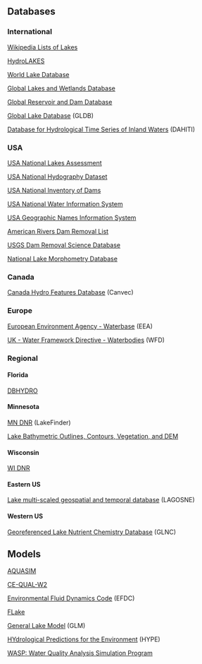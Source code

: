 ## Databases

### International
[Wikipedia Lists of Lakes](https://en.wikipedia.org/wiki/Lists_of_lakes)

[HydroLAKES](http://hydrosheds.org/page/hydrolakes)

[World Lake Database](http://wldb.ilec.or.jp/)

[Global Lakes and Wetlands Database](http://wp.geog.mcgill.ca/hydrolab/glwd/)

[Global Reservoir and Dam Database](http://wp.geog.mcgill.ca/hydrolab/grand/)

[Global Lake Database](http://www.flake.igb-berlin.de/ep-data.shtml) (GLDB)

[Database for Hydrological Time Series of Inland Waters](http://dahiti.dgfi.tum.de/en/) (DAHITI)

### USA

[USA National Lakes Assessment](https://www.epa.gov/national-aquatic-resource-surveys/nla)

[USA National Hydography Dataset](http://nhd.usgs.gov/data.html)

[USA National Inventory of Dams](http://nid.usace.army.mil/)

[USA National Water Information System](https://waterdata.usgs.gov/nwis)

[USA Geographic Names Information System](https://geonames.usgs.gov/domestic/)

[American Rivers Dam Removal List](https://www.americanrivers.org/threats-solutions/restoring-damaged-rivers/dam-removal-map/)

[USGS Dam Removal Science Database](https://www.sciencebase.gov/catalog/item/55071bf9e4b02e76d757c076)

[National Lake Morphometry Database](https://edg.epa.gov/clipship/)

### Canada

[Canada Hydro Features Database](http://open.canada.ca/data/en/dataset/9d96e8c9-22fe-4ad2-b5e8-94a6991b744b) (Canvec)

### Europe

[European Environment Agency - Waterbase](http://www.eea.europa.eu/data-and-maps/data/waterbase-water-quality/) (EEA)

[UK - Water Framework Directive - Waterbodies](https://data.gov.uk/dataset/wfd-lake-waterbodies-cycle-21) (WFD)

### Regional
#### Florida

[DBHYDRO](http://sfwmd.gov/dbhydro)

#### Minnesota

[MN DNR](http://www.dnr.state.mn.us/lakefind/index.html) (LakeFinder)

[Lake Bathymetric Outlines, Contours, Vegetation, and DEM](https://gisdata.mn.gov/dataset/water-lake-bathymetry)

#### Wisconsin

[WI DNR](http://dnr.wi.gov/lakes)

#### Eastern US

[Lake multi-scaled geospatial and temporal database](https://lagoslakes.org) (LAGOSNE)

#### Western US

[Georeferenced Lake Nutrient Chemistry Database](https://figshare.com/articles/GLNC_Database_January_2017/4578544) (GLNC) 

## Models

[AQUASIM](http://www.eawag.ch/en/department/siam/software/)

[CE-QUAL-W2](http://www.ce.pdx.edu/w2/)

[Environmental Fluid Dynamics Code](https://www.epa.gov/exposure-assessment-models/environment-fluid-dynamics-code-efdc-download-page) (EFDC)

[FLake](http://www.flake.igb-berlin.de/)

[General Lake Model](http://aed.see.uwa.edu.au/research/models/GLM/) (GLM)

[HYdrological Predictions for the Environment](http://hypecode.smhi.se/) (HYPE)

[WASP: Water Quality Analysis Simulation Program](http://sdi.odu.edu/model/wasp.php)



